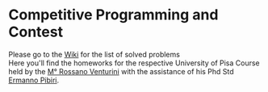 # Competitive Programming and Contest
Please go to the [Wiki](../../wiki) for the list of solved problems  
Here you'll find the homeworks for the respective University of Pisa Course held by the [M° Rossano Venturini](https://github.com/rossanoventurini) with the assistance of his Phd Std [Ermanno Pibiri](https://github.com/jermp).
